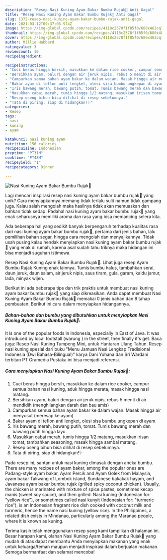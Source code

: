 ```yaml
---
description: "Resep Nasi Kuning Ayam Bakar Bumbu Rujak🍗 Anti Gagal"
title: "Resep Nasi Kuning Ayam Bakar Bumbu Rujak🍗 Anti Gagal"
slug: 1372-resep-nasi-kuning-ayam-bakar-bumbu-rujak-anti-gagal
date: 2021-03-12T09:37:03.974Z
image: https://img-global.cpcdn.com/recipes/4118c2378f1f85f0/680x482cq70/nasi-kuning-ayam-bakar-bumbu-rujak🍗-foto-resep-utama.jpg
thumbnail: https://img-global.cpcdn.com/recipes/4118c2378f1f85f0/680x482cq70/nasi-kuning-ayam-bakar-bumbu-rujak🍗-foto-resep-utama.jpg
cover: https://img-global.cpcdn.com/recipes/4118c2378f1f85f0/680x482cq70/nasi-kuning-ayam-bakar-bumbu-rujak🍗-foto-resep-utama.jpg
author: Millie Hubbard
ratingvalue: 3
reviewcount: 10
recipeingredient:

recipeinstructions:
- "Cuci beras hingga bersih, masukkan ke dalam rice cooker, campur semua bahan nasi kuning, aduk hingga merata, masak hingga nasi matang."
- "Bersihkan ayam, baluri dengan air jeruk nipis, rebus 5 menit di air mendidih (menghilangkan darah dan bau amis)"
- "Campurkan semua bahan ayam bakar ke dalam wajan. Masak hingga air menyusut (meresap ke ayam)"
- "Bakar ayam di teflon anti lengket, olesi sisa bumbu ungkepan di ayam."
- "Iris bawang merah, bawang putih, tomat. Tumis bawang merah dan bawang putih hingga layu."
- "Masukkan cabai merah, tumis hingga 1/2 matang, masukkan irisan tomat, tambahkan seasoning, masak hingga sambal matang."
- "Resep oseng bihun bisa dilihat di resep sebelumnya."
- "Tata di piring, siap di hidangkan!✨"
categories:
- Resep
tags:
- nasi
- kuning
- ayam

katakunci: nasi kuning ayam 
nutrition: 156 calories
recipecuisine: Indonesian
preptime: "PT31M"
cooktime: "PT48M"
recipeyield: "1"
recipecategory: Dinner

---
```



![Nasi Kuning Ayam Bakar Bumbu Rujak🍗](https://img-global.cpcdn.com/recipes/4118c2378f1f85f0/680x482cq70/nasi-kuning-ayam-bakar-bumbu-rujak🍗-foto-resep-utama.jpg)

Lagi mencari inspirasi resep nasi kuning ayam bakar bumbu rujak🍗 yang unik? Cara menyiapkannya memang tidak terlalu sulit namun tidak gampang juga. Kalau salah mengolah maka hasilnya tidak akan memuaskan dan bahkan tidak sedap. Padahal nasi kuning ayam bakar bumbu rujak🍗 yang enak seharusnya memiliki aroma dan rasa yang bisa memancing selera kita.

Ada beberapa hal yang sedikit banyak berpengaruh terhadap kualitas rasa dari nasi kuning ayam bakar bumbu rujak🍗, pertama dari jenis bahan, lalu pemilihan bahan segar, hingga cara mengolah dan menyajikannya. Tidak usah pusing kalau hendak menyiapkan nasi kuning ayam bakar bumbu rujak🍗 yang enak di rumah, karena asal sudah tahu triknya maka hidangan ini bisa menjadi suguhan istimewa.

Resep Nasi Kuning Ayam Bakar Bumbu Rujak🍗. Lihat juga resep Ayam Bumbu Rujak Kuning enak lainnya. Tumis bumbu halus, tambahkan serai, daun jeruk, daun salam, air jeruk nipis, saus tiram, gula, garam, kaldu jamur, lada, minyak wijen.


Berikut ini ada beberapa tips dan trik praktis untuk membuat nasi kuning ayam bakar bumbu rujak🍗 yang siap dikreasikan. Anda dapat membuat Nasi Kuning Ayam Bakar Bumbu Rujak🍗 memakai 0 jenis bahan dan 8 tahap pembuatan. Berikut ini cara dalam menyiapkan hidangannya.

<!--inarticleads1-->

##### Bahan-bahan dan bumbu yang dibutuhkan untuk menyiapkan Nasi Kuning Ayam Bakar Bumbu Rujak🍗:



It is one of the popular foods in Indonesia, especially in East of Java. It was introduced by local footstall (warung ) in the street, then finally it&#39;s get. Baca juga: Resep Nasi Kuning Tumpeng Mini, untuk Hantaran Ulang Tahun. Resep nasi kuning spesial dari buku &#34;Menu Jamuan Nasi Lengkap Tradisional Indonesia (Dwi Bahasa-Bilingual)&#34; karya Dani Yohana dan Sri Wardani terbitan PT Gramedia Pustaka ini bisa menjadi referensi. 

<!--inarticleads2-->

##### Cara menyiapkan Nasi Kuning Ayam Bakar Bumbu Rujak🍗:

1. Cuci beras hingga bersih, masukkan ke dalam rice cooker, campur semua bahan nasi kuning, aduk hingga merata, masak hingga nasi matang.
1. Bersihkan ayam, baluri dengan air jeruk nipis, rebus 5 menit di air mendidih (menghilangkan darah dan bau amis)
1. Campurkan semua bahan ayam bakar ke dalam wajan. Masak hingga air menyusut (meresap ke ayam)
1. Bakar ayam di teflon anti lengket, olesi sisa bumbu ungkepan di ayam.
1. Iris bawang merah, bawang putih, tomat. Tumis bawang merah dan bawang putih hingga layu.
1. Masukkan cabai merah, tumis hingga 1/2 matang, masukkan irisan tomat, tambahkan seasoning, masak hingga sambal matang.
1. Resep oseng bihun bisa dilihat di resep sebelumnya.
1. Tata di piring, siap di hidangkan!✨


Pada resep ini, santan untuk nasi kuning dimasak dengan aneka bumbu. There are many recipes of ayam bakar, among the popular ones are Padang-style ayam bakar, Ayam Percik and Ayam Golek from Malaysia, ayam bakar Taliwang of Lombok island, Sundanese bakakak hayam, and Javanese ayam bakar bumbu rujak (grilled spicy coconut chicken). Usually, the chicken is marinated with mixture of spice pastes, sometimes kecap manis (sweet soy sauce), and then grilled. Nasi kuning (Indonesian for: &#34;yellow rice&#34;), or sometimes called nasi kunyit (Indonesian for: &#34;turmeric rice&#34;), is an Indonesian fragrant rice dish cooked with coconut milk and turmeric, hence the name nasi kuning (yellow rice). In the Philippines, a related dish exists in Mindanao, particularly among the Maranao people, where it is known as kuning. 

Terima kasih telah menggunakan resep yang kami tampilkan di halaman ini. Besar harapan kami, olahan Nasi Kuning Ayam Bakar Bumbu Rujak🍗 yang mudah di atas dapat membantu Anda menyiapkan makanan yang enak untuk keluarga/teman maupun menjadi inspirasi dalam berjualan makanan. Semoga bermanfaat dan selamat mencoba!
